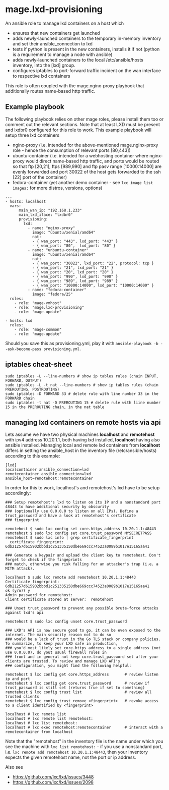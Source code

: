 # mage.lxd-provisioning

An ansible role to manage lxd containers on a host which

- ensures that new containers get launched
- adds newly-launched containers to the temporary in-memory inventory and set their ansible_connection to lxd
- tests if python is present in the new containers, installs it if not (python is a requirement to manage a node with ansible)
- adds newly-launched containers to the local /etc/ansible/hosts inventory, into the [lxd] group.
- configures iptables to port-forward traffic incident on the wan interface to respective lxd containers

This role is often coupled with the mage.nginx-proxy playbook that additionally routes name-based http traffic.

## Example playbook

The following playbook relies on other mage roles, please install them too or comment out the relevant sections. 
Note that at least LXD must be present and lxdbr0 configured for this role to work. This example playbook will setup
three lxd containers

- nginx-proxy (i.e. intended for the above-mentioned mage.nginx-proxy role - hence the consumption of relevant ports [80,443])
- ubuntu-container (i.e. intended for a webhosting container where nginx-proxy would direct name-based http traffic, and ports would be routed so that ftp [20,21], ftps [989,990] and ftp pasv range [10000:14000] are evenly forwarded and port 30022 of the host gets forwarded to the ssh [22] port of the container)
- fedora-container (yet another demo container - see `lxc image list images:` for more distros, versions, options)


```
---
- hosts: localhost
  vars:
      main_wan_ip: "192.168.1.233"
      main_lxd_iface: "lxdbr0"
      provisioning:
        lxd:
          - name: "nginx-proxy"
            image: "ubuntu/xenial/amd64"
            nat:
            - { wan_port: "443", lxd_port: "443" }
            - { wan_port: "80",  lxd_port: "80" }
          - name: "unbuntu-container"
            image: "ubuntu/xenial/amd64"
            nat:
            - { wan_port: "30022", lxd_port: "22", protocol: tcp }
            - { wan_port: "21", lxd_port: "21" }
            - { wan_port: "20", lxd_port: "20" }
            - { wan_port: "990", lxd_port: "990" }
            - { wan_port: "989", lxd_port: "989" }
            - { wan_port: "10000:14000", lxd_port: "10000:14000" }
          - name: "fedora-container"
            image: "fedora/25"
  roles:
    - role: "mage-vmhost"
    - role: "mage.lxd-provisioning"
    - role: "mage-update"

- hosts: lxd
  roles:
    - role: "mage-common"
    - role: "mage-update"
```

Should you save this as provisioning.yml, play it with  `ansible-playbook -b --ask-become-pass provisioning.yml`.

## iptables cheat-sheet

```
sudo iptables -L --line-numbers # show ip tables rules (chain INPUT, FORWARD, OUTPUT)
sudo iptables -L -t nat --line-numbers # show ip tables rules (chain PREROUTING, POSTROUTING)
sudo iptables -D FORWARD 33 # delete rule with line number 33 in the FORWARD chain
sudo iptables -t nat -D PREROUTING 15 # delete rule with liine number 15 in the PREROUTING chain, in the nat table
```

## managing lxd containers on remote hosts via api

Lets assume we have two physical machines **localhost** and **remotehost** with ipv4 address 10.20.1.1, both having lxd installed, **localhost** having also ansible installed. Managing local and remote lxd containers from **localhost** differs in setting the ansible_host in the inventory file (/etc/ansible/hosts) according to this example:

```
[lxd]
localcontainer ansible_connection=lxd
remotecontainer ansible_connection=lxd ansible_host=remotehost:remotecontainer
```

In order for this to work, localhost's and remotehost's lxd have to be setup accordingly:

```
### Setup remotehost's lxd to listen on its IP and a nonstandard port 48443 to have additional security by obscurity
### (optionally use 0.0.0.0 to listen on all IPs). Define a trust_password and have a look at remotehost's certificate 
### fingerprint

remotehost $ sudo lxc config set core.https_address 10.20.1.1:48443 
remotehost $ sudo lxc config set core.trust_password MYSECRETPASS
remotehost $ sudo lxc info | grep certificate_fingerprint
  certificate_fingerprint: 6db21257d615902bbbd1c251335150dbe669ccc74523a0089b1017e15165aa41

### Generate a keypair and upload the client key to remotehost. Don't forget to check if the fingeprints
### match, otherwise you risk falling for an attacker's trap (i.e. a MITM attack).

localhost $ sudo lxc remote add remotehost 10.20.1.1:48443
Certificate fingerprint: 6db21257d615902bbbd1c251335150dbe669ccc74523a0089b1017e15165aa41
ok (y/n)? y
Admin password for remotehost: 
Client certificate stored at server:  remotehost

### Unset trust_password to prevent any possible brute-force attacks against lxd's api

remotehost $ sudo lxc config unset core.trust_password

### LXD's API is now secure good to go, it can be even exposed to the internet. The main security reason not to do so
### would be a lack of trust in the Go TLS stack or company policies. To summarize, to keep your LXD safe in production, 
### you'd most likely set core.https_address to a single address (not use 0.0.0.0), do yout usual firewall rules in
### front and in general not keep core.trust_password set after your clients are trusted. To review and manage LXD API's
### configuration, you might find the following helpful:

remotehost $ lxc config get core.https_address       # review listen ip and port
remotehost $ lxc config get core.trust_password      # review if trust_password is still set (returns true if set to something)
remotehost $ lxc config trust list                   # review all trusted clients
remotehost $ lxc config trust remove <fingerprint>   # revoke access to a client identified by <fingerprint>

localhost # lxc remote list
localhost # lxc remote list remotehost:
localhost # lxc list remotehost:
localhost # lxc exec remotehost:remotecontainer      # interact with a remotecontainer from localhost
```

Note that the "remotehost" in the inventory file is the name under which you see the machine with `lxc list remotehost:` - if you use a nonstandard port, i.e. `lxc remote add remotehost 10.20.1.1:48443`, then your inventory expects the given remotehost name, not the port or ip address.

Also see

* https://github.com/lxc/lxd/issues/3448
* https://github.com/lxc/lxd/issues/2098

